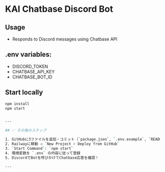 # KAI Chatbase Discord Bot

## Usage
- Responds to Discord messages using Chatbase API

## .env variables:
- DISCORD_TOKEN
- CHATBASE_API_KEY
- CHATBASE_BOT_ID

## Start locally
```bash
npm install
npm start


---

## ✅ その後のステップ

1. GitHubに3ファイルを追加・コミット（`package.json`, `.env.example`, `README.md`）
2. Railwayに移動 → `New Project > Deploy from GitHub`
3. `Start Command`: `npm start`
4. 環境変数を `.env` の内容に従って登録
5. DiscordでBotを呼びかけてChatbase応答を確認！

---
